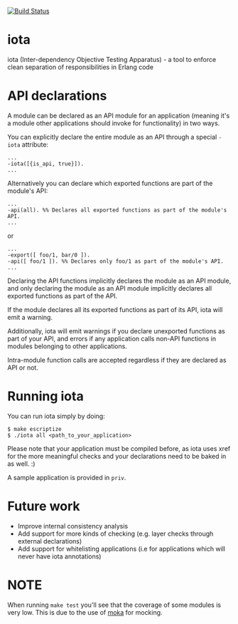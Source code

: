 [![Build Status](https://travis-ci.org/jpgneves/iota.png?branch=master)](https://travis-ci.org/jpgneves/iota)

iota
====

iota (Inter-dependency Objective Testing Apparatus) - a tool to enforce clean
separation of responsibilities in Erlang code


API declarations
================

A module can be declared as an API module for an application (meaning it's
a module other applications should invoke for functionality) in two ways.

You can explicitly declare the entire module as an API through a special
```-iota``` attribute:

    ...
    -iota([{is_api, true}]).
    ...

Alternatively you can declare which exported functions are part of the
module's API:

    ...
    -api(all). %% Declares all exported functions as part of the module's API.
    ...

or

    ...
    -export([ foo/1, bar/0 ]).
    -api([ foo/1 ]). %% Declares only foo/1 as part of the module's API.
    ...

Declaring the API functions implicitly declares the module as an API module,
and only declaring the module as an API module implicitly declares all
exported functions as part of the API.

If the module declares all its exported functions as part of its API, iota
will emit a warning.

Additionally, iota will emit warnings if you declare unexported functions
as part of your API, and errors if any application calls non-API functions
in modules belonging to other applications.

Intra-module function calls are accepted regardless if they are declared
as API or not.

Running iota
============

You can run iota simply by doing:

    $ make escriptize
    $ ./iota all <path_to_your_application>

Please note that your application must be compiled before, as iota uses xref for the more
meaningful checks and your declarations need to be baked in as well. :)

A sample application is provided in ```priv```.

Future work
===========

* Improve internal consistency analysis
* Add support for more kinds of checking (e.g. layer checks through external
declarations)
* Add support for whitelisting applications (i.e for applications which will
never have iota annotations)

NOTE
====

When running ```make test``` you'll see that the coverage of some modules is
very low. This is due to the use of
[moka](https://github.com/samuelrivas/moka) for mocking.